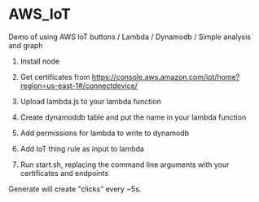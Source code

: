 # AWS_IoT
Demo of using AWS IoT buttons / Lambda / Dynamodb / Simple analysis and graph

1. Install node

2. Get certificates from https://console.aws.amazon.com/iot/home?region=us-east-1#/connectdevice/

3. Upload lambda.js to your lambda function

4. Create dynamoddb table and put the name in your lambda function

5. Add permissions for lambda to write to dynamodb

6. Add IoT thing rule as input to lambda

7. Run start.sh, replacing the command line arguments with your certificates and endpoints

Generate will create "clicks" every ~5s.
